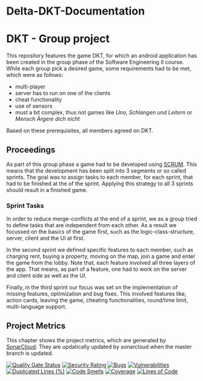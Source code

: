 # Delta-DKT-Documentation

# DKT - Group project

This repository features the game DKT, for which an android application has been created in the group phase of the Software Engineering II course. While each group pick a desired game, some requirements had to be met, which were as follows:

- multi-player
- server has to run on one of the clients
- cheat functionality
- use of sensors
- must a bit complex, thus not games like *Uno*, *Schlangen und Leitern* or *Mensch Ärgere dich nicht*

Based on these prerequisites, all members agreed on DKT.

## Proceedings

As part of this group phase a game had to be developed using [SCRUM](https://www.scrum.org/). This means that the development has been split into 3 segments or so called sprints. The goal was to assign tasks to each member, for each sprint, that had to be finished at the of the sprint. Applying this strategy to all 3 sprints should result in a finished game.

### Sprint Tasks

In order to reduce merge-conflicts at the end of a sprint, we as a group tried to define tasks that are independent from each other. As a result we focussed on the basics of the game first, such as the logic-class-structure, server, client and the UI at first.

In the second sprint we defined specific features to each member, such as charging rent, buying a property, moving on the map, join a game and enter the game from the lobby. Note that, each feature involved all three layers of the app. That means, as part of a feature, one had to work on the server and client side as well as the UI.

Finally, in the third sprint our focus was set on the implementation of missing features, optimization and bug fixes. This involved features like, action cards, leaving the game, cheating functionalities, round/time limit, multi-language support.

## Project Metrics
This chapter shows the project metrics, which are generated by [SonarCloud](https://sonarcloud.io/). They are updatically updated by sonarcloud when the master branch is updated.

[![Quality Gate Status](https://sonarcloud.io/api/project_badges/measure?project=uni-aau_delta-dkt&metric=alert_status)](https://sonarcloud.io/summary/new_code?id=uni-aau_delta-dkt)
[![Security Rating](https://sonarcloud.io/api/project_badges/measure?project=uni-aau_delta-dkt&metric=security_rating)](https://sonarcloud.io/summary/new_code?id=uni-aau_delta-dkt)
[![Bugs](https://sonarcloud.io/api/project_badges/measure?project=uni-aau_delta-dkt&metric=bugs)](https://sonarcloud.io/summary/new_code?id=uni-aau_delta-dkt)
[![Vulnerabilities](https://sonarcloud.io/api/project_badges/measure?project=uni-aau_delta-dkt&metric=vulnerabilities)](https://sonarcloud.io/summary/new_code?id=uni-aau_delta-dkt)
[![Duplicated Lines (%)](https://sonarcloud.io/api/project_badges/measure?project=uni-aau_delta-dkt&metric=duplicated_lines_density)](https://sonarcloud.io/summary/new_code?id=uni-aau_delta-dkt)
[![Code Smells](https://sonarcloud.io/api/project_badges/measure?project=uni-aau_delta-dkt&metric=code_smells)](https://sonarcloud.io/summary/new_code?id=uni-aau_delta-dkt)
[![Coverage](https://sonarcloud.io/api/project_badges/measure?project=uni-aau_delta-dkt&metric=coverage)](https://sonarcloud.io/summary/new_code?id=uni-aau_delta-dkt)
[![Lines of Code](https://sonarcloud.io/api/project_badges/measure?project=uni-aau_delta-dkt&metric=ncloc)](https://sonarcloud.io/summary/new_code?id=uni-aau_delta-dkt)
